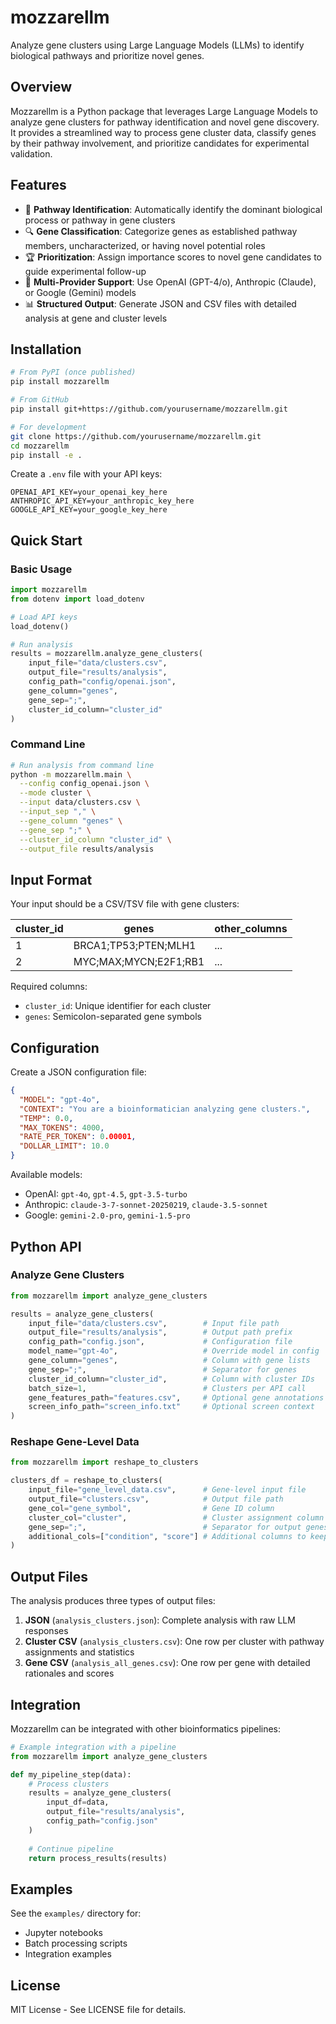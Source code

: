 # mozzarellm

Analyze gene clusters using Large Language Models (LLMs) to identify biological pathways and prioritize novel genes.

## Overview

Mozzarellm is a Python package that leverages Large Language Models to analyze gene clusters for pathway identification and novel gene discovery. It provides a streamlined way to process gene cluster data, classify genes by their pathway involvement, and prioritize candidates for experimental validation.

## Features

- 🧬 **Pathway Identification**: Automatically identify the dominant biological process or pathway in gene clusters
- 🔍 **Gene Classification**: Categorize genes as established pathway members, uncharacterized, or having novel potential roles
- 🏆 **Prioritization**: Assign importance scores to novel gene candidates to guide experimental follow-up
- 🚀 **Multi-Provider Support**: Use OpenAI (GPT-4/o), Anthropic (Claude), or Google (Gemini) models
- 📊 **Structured Output**: Generate JSON and CSV files with detailed analysis at gene and cluster levels

## Installation

```bash
# From PyPI (once published)
pip install mozzarellm

# From GitHub
pip install git+https://github.com/yourusername/mozzarellm.git

# For development
git clone https://github.com/yourusername/mozzarellm.git
cd mozzarellm
pip install -e .
```

Create a `.env` file with your API keys:

```
OPENAI_API_KEY=your_openai_key_here
ANTHROPIC_API_KEY=your_anthropic_key_here
GOOGLE_API_KEY=your_google_key_here
```

## Quick Start

### Basic Usage

```python
import mozzarellm
from dotenv import load_dotenv

# Load API keys
load_dotenv()

# Run analysis
results = mozzarellm.analyze_gene_clusters(
    input_file="data/clusters.csv",
    output_file="results/analysis",
    config_path="config/openai.json",
    gene_column="genes",
    gene_sep=";",
    cluster_id_column="cluster_id"
)
```

### Command Line

```bash
# Run analysis from command line
python -m mozzarellm.main \
  --config config_openai.json \
  --mode cluster \
  --input data/clusters.csv \
  --input_sep "," \
  --gene_column "genes" \
  --gene_sep ";" \
  --cluster_id_column "cluster_id" \
  --output_file results/analysis
```

## Input Format

Your input should be a CSV/TSV file with gene clusters:

| cluster_id | genes                                    | other_columns |
|------------|------------------------------------------|---------------|
| 1          | BRCA1;TP53;PTEN;MLH1                     | ...           |
| 2          | MYC;MAX;MYCN;E2F1;RB1                    | ...           |

Required columns:
- `cluster_id`: Unique identifier for each cluster
- `genes`: Semicolon-separated gene symbols

## Configuration

Create a JSON configuration file:

```json
{
  "MODEL": "gpt-4o",
  "CONTEXT": "You are a bioinformatician analyzing gene clusters.",
  "TEMP": 0.0,
  "MAX_TOKENS": 4000,
  "RATE_PER_TOKEN": 0.00001,
  "DOLLAR_LIMIT": 10.0
}
```

Available models:
- OpenAI: `gpt-4o`, `gpt-4.5`, `gpt-3.5-turbo`
- Anthropic: `claude-3-7-sonnet-20250219`, `claude-3.5-sonnet`
- Google: `gemini-2.0-pro`, `gemini-1.5-pro`

## Python API

### Analyze Gene Clusters

```python
from mozzarellm import analyze_gene_clusters

results = analyze_gene_clusters(
    input_file="data/clusters.csv",        # Input file path
    output_file="results/analysis",        # Output path prefix
    config_path="config.json",             # Configuration file
    model_name="gpt-4o",                   # Override model in config
    gene_column="genes",                   # Column with gene lists
    gene_sep=";",                          # Separator for genes
    cluster_id_column="cluster_id",        # Column with cluster IDs
    batch_size=1,                          # Clusters per API call
    gene_features_path="features.csv",     # Optional gene annotations
    screen_info_path="screen_info.txt"     # Optional screen context
)
```

### Reshape Gene-Level Data

```python
from mozzarellm import reshape_to_clusters

clusters_df = reshape_to_clusters(
    input_file="gene_level_data.csv",      # Gene-level input file
    output_file="clusters.csv",            # Output file path
    gene_col="gene_symbol",                # Gene ID column
    cluster_col="cluster",                 # Cluster assignment column
    gene_sep=";",                          # Separator for output genes
    additional_cols=["condition", "score"] # Additional columns to keep
)
```

## Output Files

The analysis produces three types of output files:

1. **JSON** (`analysis_clusters.json`): Complete analysis with raw LLM responses
2. **Cluster CSV** (`analysis_clusters.csv`): One row per cluster with pathway assignments and statistics
3. **Gene CSV** (`analysis_all_genes.csv`): One row per gene with detailed rationales and scores

## Integration

Mozzarellm can be integrated with other bioinformatics pipelines:

```python
# Example integration with a pipeline
from mozzarellm import analyze_gene_clusters

def my_pipeline_step(data):
    # Process clusters
    results = analyze_gene_clusters(
        input_df=data,
        output_file="results/analysis",
        config_path="config.json"
    )
    
    # Continue pipeline
    return process_results(results)
```

## Examples

See the `examples/` directory for:
- Jupyter notebooks
- Batch processing scripts
- Integration examples

## License

MIT License - See LICENSE file for details.